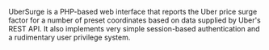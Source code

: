 UberSurge is a PHP-based web interface that reports the Uber price surge factor for a number of preset coordinates based on data supplied by Uber's REST API. It also implements very simple session-based authentication and a rudimentary user privilege system. 